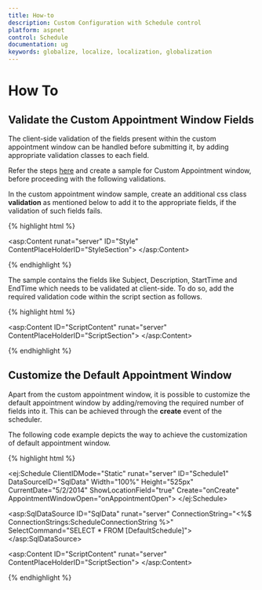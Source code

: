 ```yaml
---
title: How-to
description: Custom Configuration with Schedule control
platform: aspnet
control: Schedule
documentation: ug
keywords: globalize, localize, localization, globalization 
---
```

# How To

## Validate the Custom Appointment Window Fields

The client-side validation of the fields present within the custom appointment window can be handled before submitting it, by adding appropriate validation classes to each field.

Refer the steps [here](/asp/schedule/customization#appointment-window-customization) and create a sample for Custom Appointment window, before proceeding with the following validations.

In the custom appointment window sample, create an additional css class **validation** as mentioned below to add it to the appropriate fields, if the validation of such fields fails.

{% highlight html %}

<asp:Content runat="server" ID="Style" ContentPlaceHolderID="StyleSection">
    <style type="text/css">
        .error {
            background-color: #FF8A8A;
        }
        </style>
</asp:Content>

{% endhighlight %}

The sample contains the fields like Subject, Description, StartTime and EndTime which needs to be validated at client-side. To do so, add the required validation code within the script section as follows.

{% highlight html %}

<asp:Content ID="ScriptContent" runat="server" ContentPlaceHolderID="ScriptSection">
    <script type="text/javascript">
            // To Validate the Subject field.
            $("#subject").focusout(function () {
                if ($.trim($("#subject").val()) == "") {
                    $("#subject").addClass("validation");
                    return false;
                }
            })

            // To Validate the Description field.
            $("#customdescription").focusout(function () {
                if ($.trim($("#customdescription").val()) == "") {
                    $("#customdescription").addClass("validation");
                    return false;
                }
            })

            // To Validate the Time duration of the appointments
            $("#EndTime").focusout(function () {
                if (new Date($("#EndTime").val()).getDate() >= new Date($("#StartTime").val()).getDate()) {
                    if (new Date($("#StartTime").val()).getTime() >= new Date($("#EndTime").val()).getTime())
                        alert("EndTime value is lesser than the StartTime value");
                }
            })
    </script>
</asp:Content>
    
{% endhighlight %}

Now, after adding the above validations – whenever the fields within the custom appointment window are skipped without filling any information, it will be notified to the users appropriately.

## Highlight Different Work Hours for Each Resources

By default, the work hours of the Scheduler is highlighted based on the start and end values provided within the `WorkHours` object. It remains same for all the resources, when the Scheduler is rendered with multiple resources. To customize this behaviour so as to highlight different workhour range for each of the resources, the following workaround can be utilised by making use of the Scheduler events **Create** and `ActionComplete`.

Initially, set the **Highlight** as false for the **WorkHours**, so as to disable the highlighting of default work hour range.

{% highlight html %}

<!--Container for ejScheduler widget-->
<ej:Schedule ClientIDMode="Static" runat="server" ID="Schedule1" DataSourceID="SqlData" Width="100%" Height="525px" CurrentDate="5/5/2014" Create="onCreate" ActionComplete="onCreate">
    <Group Resources="Owners"/>
    <Resources>
        <ej:Resources Field="OwnerId" Name="Owners" Title="Owner" AllowMultiple="true">
            <ResourceSettings Color="color" Id="id" Text="text">
                
            </ResourceSettings>
        </ej:Resources>
    </Resources>
    <AppointmentSettings Id="Id" Subject="Subject" AllDay="AllDay" StartTime="StartTime" EndTime="EndTime" Description="Description" Recurrence="Recurrence" RecurrenceRule="RecurrenceRule" ResourceFields="OwnerId"/>
</ej:Schedule>

<asp:SqlDataSource ID="SqlData" runat="server" ConnectionString="<%$ ConnectionStrings:ScheduleConnectionString %>"
            SelectCommand="SELECT * FROM [MultipleResource]"></asp:SqlDataSource>

<asp:Content ID="ScriptContent" runat="server" ContentPlaceHolderID="ScriptSection">
    <script type="text/javascript">
        // This function executes during the initial control creation and also on completion of each action like date/view navigation.
        function onCreate(args) {
            if (args.requestType == "viewNavigate" || args.requestType == "dateNavigate" || args.type == "create") {

                // declare different start and end work hour values for each resources
                var resourceOneStart = 9,
                    resourceOneEnd = 18;

                var resourceTwoStart = 13,
                    resourceTwoEnd = 18;

                var resourceThreeStart = 10,
                    resourceThreeEnd = 18;

                this.option("workHours.highlight", (this.currentView() != "month") ? false : true);

                // Get the Scheduler workcell rows
                var trElements = this.$WorkCellDiv.find("tr");

                for (var i = 0; i < trElements.length; i++) {

                    // Get the Scheduler workcell columns
                    var tdElements = $(trElements[i]).find("td");

                    for (var j = 0; j < tdElements.length; j++) {
                        switch (this.currentView()) {
                            case "day":
                                switch (j) {
                                    case 0: // column index 0 represents first resource in day view
                                        $(tdElements[j]).addClass(((i > (resourceOneStart * 2) - 1) && (i <= (resourceOneEnd * 2) - 1)) ? "e-businesshighlightworkcells" : "");
                                        break;
                                    case 1: // column index 1 represents second resource in day view
                                        $(tdElements[j]).addClass(((i > (resourceTwoStart * 2) - 1) && (i <= (resourceTwoEnd * 2) - 1)) ? "e-businesshighlightworkcells" : "");
                                        break;
                                    case 2: // column index 2 represents third resource in day view
                                        $(tdElements[j]).addClass(((i > (resourceThreeStart * 2) - 1) && (i <= (resourceThreeEnd * 2) - 1)) ? "e-businesshighlightworkcells" : "");
                                        break;
                                }
                                break;
                            case "week":
                                switch (j) {
                                    case 0:
                                    case 1:
                                    case 2:
                                    case 3:
                                    case 4:
                                    case 5:
                                    case 6: // column indexes 0 to 6 belongs to first resource in week view (7 days)
                                        $(tdElements[j]).addClass(((i > (resourceOneStart * 2) - 1) && (i <= (resourceOneEnd * 2) - 1)) ? "e-businesshighlightworkcells" : "");
                                        break;
                                    case 7:
                                    case 8:
                                    case 9:
                                    case 10:
                                    case 11:
                                    case 12:
                                    case 13: // column indexes 7 to 13 belongs to second resource in week view (7 days)
                                        $(tdElements[j]).addClass(((i > (resourceTwoStart * 2) - 1) && (i <= (resourceTwoEnd * 2) - 1)) ? "e-businesshighlightworkcells" : "");
                                        break;
                                    case 14:
                                    case 15:
                                    case 16:
                                    case 17:
                                    case 18:
                                    case 19:
                                    case 20: // column indexes 14 to 20 belongs to third resource in week view (7 days)
                                        $(tdElements[j]).addClass(((i > (resourceThreeStart * 2) - 1) && (i <= (resourceThreeEnd * 2) - 1)) ? "e-businesshighlightworkcells" : "");
                                        break;
                                }
                                break;
                            case "workweek":
                                switch (j) {
                                    case 0:
                                    case 1:
                                    case 2:
                                    case 3:
                                    case 4: // column indexes 0 to 4 belongs to first resource in workweek view (5 days)
                                        $(tdElements[j]).addClass(((i > (resourceOneStart * 2) - 1) && (i <= (resourceOneEnd * 2) - 1)) ? "e-businesshighlightworkcells" : "");
                                        break;
                                    case 5:
                                    case 6:
                                    case 7:
                                    case 8:
                                    case 9:
                                        // column indexes 5 to 9 belongs to second resource in workweek view (5 days)
                                        $(tdElements[j]).addClass(((i > (resourceTwoStart * 2) - 1) && (i <= (resourceTwoEnd * 2) - 1)) ? "e-businesshighlightworkcells" : "");
                                        break;
                                    case 10:
                                    case 11:
                                    case 12:
                                    case 13:
                                    case 14:
                                        // column indexes 10 to 14 belongs to third resource in workweek view (5 days)
                                        $(tdElements[j]).addClass(((i > (resourceThreeStart * 2) - 1) && (i <= (resourceThreeEnd * 2) - 1)) ? "e-businesshighlightworkcells" : "");
                                        break;
                                }
                                break;
                        }
                    }
                }
            }
        }
    </script>
</asp:Content>

{% endhighlight %}

{% highlight c# %}

namespace WebSampleBrowser.Schedule
{
    public partial class multipleresource : System.Web.UI.Page
    {
        protected void Page_Load(object sender, EventArgs e)
        {
            List<Rooms> owners = new List<Rooms>();
            owners.Add(new Rooms { text = "Nancy", id = "1", color = "#f8a398" });
            owners.Add(new Rooms { text = "Steven", id = "3", color = "#56ca85" });
            owners.Add(new Rooms { text = "Michael", id = "5", color = "#51a0ed" });
            Schedule1.Resources[0].ResourceSettings.DataSource = owners;
        }
        public class Rooms
        {
            public string text { set; get; }
            public string id { set; get; }
            public string groupId { set; get; }
            public string color { set; get; }
        }
    }
}

{% endhighlight %}

## Display Scheduler with Appointments Filtered by Subject

It is possible to display the Scheduler with the appointments, which is filtered based on the Subject. For example, if we keep a text box and start typing a character – the appointment’s subject that matches the typed character alone will be shown on the Scheduler. The following code example depicts the way to achieve this.

{% highlight html %}

<!--textbox for entering search character-->
<input id='txtSearch' type='text' onkeyup='searchKeyUp()' />

<!--Container for ejScheduler widget-->
<ej:Schedule ClientIDMode="Static" runat="server" ID="Schedule1" DataSourceID="SqlData" Width="100%" Height="525px" CurrentDate="5/2/2014">
    <AppointmentSettings Id="Id" Subject="Subject" AllDay="AllDay" StartTime="StartTime" EndTime="EndTime" Description="Description" Recurrence="Recurrence" RecurrenceRule="RecurrenceRule"/>
</ej:Schedule>

<asp:SqlDataSource ID="SqlData" runat="server" ConnectionString="<%$ ConnectionStrings:ScheduleConnectionString %>"
            SelectCommand="SELECT * FROM [DefaultSchedule]"></asp:SqlDataSource>

<asp:Content ID="ScriptContent" runat="server" ContentPlaceHolderID="ScriptSection">
    <script type="text/javascript">
        // This function executes when a character is entered in the textbox
        function searchKeyUp() {
            var searchString = $("#txtSearch").val();
            var schObj = $("#Schedule1").data("ejSchedule");
            var result = schObj.searchAppointments(searchString);
            var appointments = schObj._processed;
            schObj.option("appointmentSettings", { dataSource: [] });
            if (!ej.isNullOrUndefined(result) && result.length != 0 && searchString != "")
                schObj.option("appointmentSettings", { dataSource: result });
            else
                schObj.option("appointmentSettings", { dataSource: appointments });
        }
    </script>
</asp:Content>

{% endhighlight %}

## Customize the Default Appointment Window

Apart from the custom appointment window, it is possible to customize the default appointment window by adding/removing the required number of fields into it. This can be achieved through the **create** event of the scheduler.

The following code example depicts the way to achieve the customization of default appointment window.

{% highlight html %}

<!--Container for ejScheduler widget-->
<ej:Schedule ClientIDMode="Static" runat="server" ID="Schedule1" DataSourceID="SqlData" Width="100%" Height="525px" CurrentDate="5/2/2014" ShowLocationField="true" Create="onCreate" AppointmentWindowOpen="onAppointmentOpen">
    <AppointmentSettings Id="Id" Subject="Subject" AllDay="AllDay" StartTime="StartTime" EndTime="EndTime" Description="Description" Recurrence="Recurrence" Location="Location" RecurrenceRule="RecurrenceRule"/>
</ej:Schedule>

<asp:SqlDataSource ID="SqlData" runat="server" ConnectionString="<%$ ConnectionStrings:ScheduleConnectionString %>"
            SelectCommand="SELECT * FROM [DefaultSchedule]"></asp:SqlDataSource>

<asp:Content ID="ScriptContent" runat="server" ContentPlaceHolderID="ScriptSection">
    <script type="text/javascript">
      
        // This function executes when the checkboxes are checked/unchecked
        function onCreate(args) {
            var customDesign = "<tr class='customfields'><td class='e-textlabel'>Event Type</td><td><input class='apptype' type='text'/></td><td class='e-textlabel'>Event Status </td><td><input class='status' type='text'/></td></tr>";
            $("." + this._id + "parrow").after(customDesign);
        }

        // This function executes before the appointment window gets opened.
        function onAppointmentOpen(args) {
            if (!ej.isNullOrUndefined(args.appointment)) {
                // if double clicked on the appointments, retrieve the custom field values from the appointment object and fills it in the appropriate fields.               this._appointmentAddWindow.find(".apptype").val(args.appointment.AppointmentType);
                this._appointmentAddWindow.find(".status").val(args.appointment.Status);
            } else {
                // if double clicked on the cells, clears the field values.               
                this._appointmentAddWindow.find(".apptype").val("");
                this._appointmentAddWindow.find(".status").val("");
            }
        }

    </script>
</asp:Content>

{% endhighlight %}

## Signalr 

To implement SignalR concept in Scheduler, add and refer the appropriate SignalR scripts in your project and then create a hub for initiating the action. The SignalR implemantation can be achived with the following code example.

{% highlight html %}

<ej:Schedule ClientIDMode="Static" runat="server" ID="Schedule1" DataSourceID="SqlData" Width="100%" Height="525px" CurrentDate="5/2/2014" BeforeAppointmentRemove="actionComplete" BeforeAppointmentChange="actionComplete" BeforeAppointmentCreate="actionComplete" Navigation="actionComplete">
    <AppointmentSettings Id="Id" Subject="Subject" AllDay="AllDay" StartTime="StartTime" EndTime="EndTime" Description="Description" Recurrence="Recurrence" RecurrenceRule="RecurrenceRule" />
</ej:Schedule>

<asp:SqlDataSource ID="SqlData" runat="server" ConnectionString="<%$ ConnectionStrings:ScheduleConnectionString %>"
            SelectCommand="SELECT * FROM [DefaultSchedule]"></asp:SqlDataSource>

<asp:Content ID="ScriptContent" runat="server" ContentPlaceHolderID="ScriptSection">
     <script src="../Scripts/jquery.signalR-1.1.4.min.js" type="text/javascript"></script>
    <script src='<%: ResolveClientUrl("~/signalr/hubs") %>' type="text/javascript"></script>
    <script type="text/javascript">
        $(function () {
            window.signal = $.connection.scheduleHub;
            window.signal.client.modify = function (action, data) {
                if (data != null) {
                    var id = data.Id != null ? data.Id : data[0].Id;
                    var subject = data.Subject;
                    var startTime = new Date(data.StartTime);
                    var endTime = new Date(data.EndTime);
                    var description = data.Description;
                    var allDay = data.AllDay;
                    var recurrence = data.Recurrence;
                    var recurrenceRule = data.RecurrenceRule;
                    var object = { Id: id, Subject: subject, StartTime: startTime, EndTime: endTime, Description: description, AllDay: allDay, Recurrence: recurrence, RecurrenceRule: recurrenceRule };
                    var schedule = $("#Schedule1").data("ejSchedule");
                    if (action == "appointmentSaved") {
                        new ej.DataManager(schedule._currentAppointmentData).insert(object);
                        schedule._appointmentProcessing(object);
                        schedule._renderAppointmentAll();
                    }
                    else if (action == "appointmentEdited") {
                        new ej.DataManager(schedule._currentAppointmentData).update("Id", object);
                        new ej.DataManager(schedule._processed).remove("Id", object.Id);
                        schedule._appointmentProcessing(object);
                        schedule._renderAppointmentAll();
                    }
                    else if (action == "appointmentDeleted") {
                        var appointment = new ej.DataManager(schedule._processed).executeLocal(new ej.Query().where("Id", ej.FilterOperators.equal, id));
                        new ej.DataManager(schedule._currentAppointmentData).remove("Id", appointment[0].Id);
                        new ej.DataManager(schedule._processed).remove("Id", appointment[0].Id);
                        schedule._renderAppointmentAll();
                    }
                }
            };
            $.connection.hub.start().done(function () {
                window.actionComplete = function (args) {
		   if(args.methodType == "public")
                    args.appointment=null;
                    var appointmentDetails = args.appointment;
                    if (args.type == "appointmentSaved" || args.type == "appointmentEdited" || args.type == "appointmentDeleted") {
                        window.signal.server.modify(args.type, appointmentDetails);
                    }
                };
            });
        });
    </script>
</asp:Content>

{% endhighlight %}
